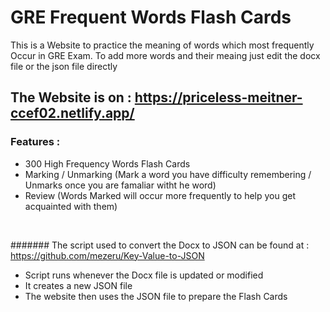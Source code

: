 # GRE Frequent Words Flash Cards 
This is a Website to practice the meaning of words which most frequently Occur in GRE Exam.
To add more words and their meaing just edit the docx file or the json file directly

## The Website is on : https://priceless-meitner-ccef02.netlify.app/

### Features :
- 300 High Frequency Words Flash Cards
- Marking / Unmarking (Mark a word you have difficulty remembering / Unmarks once you are famaliar witht he word)
- Review (Words Marked will occur more frequently to help you get acquainted with them)

<br>

 ####### The script used to convert the Docx to JSON can be found at : https://github.com/mezeru/Key-Value-to-JSON
 - Script runs whenever the Docx file is updated or modified
 - It creates a new JSON file
 - The website then uses the JSON file to prepare the Flash Cards
